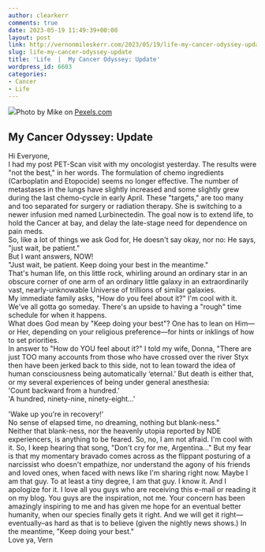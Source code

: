 ```yaml
---
author: clearkerr
comments: true
date: 2023-05-19 11:49:39+00:00
layout: post
link: http://vernonmileskerr.com/2023/05/19/life-my-cancer-odyssey-update/
slug: life-my-cancer-odyssey-update
title: 'Life  |  My Cancer Odyssey: Update'
wordpress_id: 6603
categories:
- Cancer
- Life
---
```



![](https://vernonmileskerr.files.wordpress.com/2023/01/pexels-photo-1178683-1.jpeg?w=900)Photo by Mike on [Pexels.com](https://www.pexels.com/photo/hourglass-on-brown-wooden-frame-1178683/)





## My Cancer Odyssey: Update







Hi Everyone,  
I had my post PET-Scan visit with my oncologist yesterday. The results were "not the best," in her words. The formulation of chemo ingredients (Carboplatin and Etopocide) seems no longer effective. The number of metastases in the lungs have slightly increased and some slightly grew during the last chemo-cycle in early April. These "targets," are too many and too separated for surgery or radiation therapy. She is switching to a newer infusion med named Lurbinectedin. The goal now is to extend life, to hold the Cancer at bay, and delay the late-stage need for dependence on pain meds.  
So, like a lot of things we ask God for, He doesn't say okay, nor no: He says, "just wait, be patient."  
But I want answers, NOW!  
"Just wait, be patient. Keep doing your best in the meantime."  
That's human life, on this little rock, whirling around an ordinary star in an obscure corner of one arm of an ordinary little galaxy in an extraordinarily vast, nearly-unknowable Universe of trillions of similar galaxies.  
My immediate family asks, "How do you feel about it?" I'm cool with it. We've all gotta go someday. There's an upside to having a "rough" time schedule for when it happens.  
What does God mean by "Keep doing your best"? One has to lean on Him—or Her, depending on your religious preference—for hints or inklings of how to set priorities.  
In answer to "How do YOU feel about it?" I told my wife, Donna, "There are just TOO many accounts from those who have crossed over the river Styx then have been jerked back to this side, not to lean toward the idea of human consciousness being automatically ‘eternal.' But death is either that, or my several experiences of being under general anesthesia:  
'Count backward from a hundred.'  
'A hundred, ninety-nine, ninety-eight…'







'Wake up you're in recovery!'  
No sense of elapsed time, no dreaming, nothing but blank-ness."  
Neither that blank-ness, nor the heavenly utopia reported by NDE experiencers, is anything to be feared. So, no, I am not afraid. I'm cool with it. So, I keep hearing that song, "Don't cry for me, Argentina…" But my fear is that my momentary bravado comes across as the flippant posturing of a narcissist who doesn't empathize, nor understand the agony of his friends and loved ones, when faced with news like I'm sharing right now. Maybe I am that guy. To at least a tiny degree, I am that guy. I know it. And I apologize for it. I love all you guys who are receiving this e-mail or reading it on my blog. You guys are the inspiration, not me. Your concern has been amazingly inspiring to me and has given me hope for an eventual better humanity, when our species finally gets it right. And we will get it right— eventually–as hard as that is to believe (given the nightly news shows.) In the meantime, "Keep doing your best."  
Love ya, Vern



